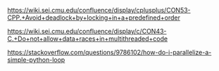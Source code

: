 https://wiki.sei.cmu.edu/confluence/display/cplusplus/CON53-CPP.+Avoid+deadlock+by+locking+in+a+predefined+order  


https://wiki.sei.cmu.edu/confluence/display/c/CON43-C.+Do+not+allow+data+races+in+multithreaded+code

https://stackoverflow.com/questions/9786102/how-do-i-parallelize-a-simple-python-loop
